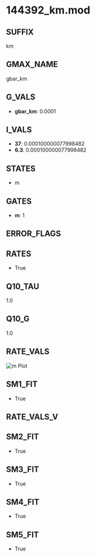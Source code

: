 # 144392_km.mod

## SUFFIX

km

## GMAX_NAME

gbar_km

## G_VALS

- **gbar_km**: 0.0001

## I_VALS

- **37**: 0.000100000077998482
- **6.3**: 0.000100000077998482

## STATES

- m

## GATES

- **m**: 1

## ERROR_FLAGS


## RATES

- True

## Q10_TAU

1.0

## Q10_G

1.0

## RATE_VALS

![m Plot](/Users/pbozelos/Dropbox/icg-Chai-Panos/supermodels/output_markdown_files/K/144392_km.mod/images/m.png)

## SM1_FIT

- True

## RATE_VALS_V

## SM2_FIT

- True

## SM3_FIT

- True

## SM4_FIT

- True

## SM5_FIT

- True

